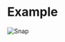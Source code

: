# Example

![Snap](https://user-images.githubusercontent.com/61885348/224117804-c97af452-6626-4093-9cf7-26071e1465c8.png)
